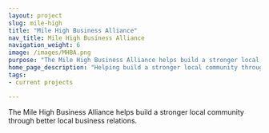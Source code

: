 ```yaml
---
layout: project
slug: mile-high
title: "Mile High Business Alliance"
nav_title: Mile High Business Alliance
navigation_weight: 6
image: /images/MHBA.png
purpose: "The Mile High Business Alliance helps build a stronger local community through better local business relations."
home_page_description: "Helping build a stronger local community through better local business relations"
tags:
- current projects

---
```


The Mile High Business Alliance helps build a stronger local community through better local business relations.
